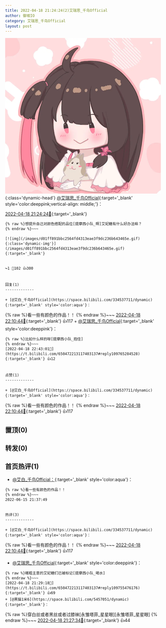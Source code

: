 ```yaml
---
title: 2022-04-18 21:24:24(2)艾瑞思_千鸟Official
author: 御坂IO
category: 艾瑞思_千鸟Official
layout: post
---
```


![img](/images/7e08840c56f251de28bdf766b647bd5fe9a5d50a.jpg){:class='dynamic-head'}
[@艾瑞思_千鸟Official](https://space.bilibili.com/1090010845/dynamic){:target='_blank' style='color:deeppink;vertical-align: middle;'}：

[2022-04-18 21:24:24🔗](https://t.bilibili.com/650472213117403137){:target='_blank'}

~~~
{% raw %}想提升自己对颜色搭配的品位[提摩西小队_啊]艾妃糖有什么好办法嘛？
{% endraw %}~~~

[![img](/images/d01ff891bbc2564fd4313eae3f9dc236b643465e.gif){:class='dynamic-img'}](/images/d01ff891bbc2564fd4313eae3f9dc236b643465e.gif){:target='_blank'}


↪️1 💬102 👍300


回复(1)
-------------

+ [@艾白_千鸟Official](https://space.bilibili.com/334537711/dynamic){:target='_blank' style='color:aqua'}：
~~~
{% raw %}看一些有颜色的作品！！
{% endraw %}~~~
[2022-04-18 22:10:44🔗](https://t.bilibili.com/650472213117403137#reply109760909152){:target='_blank'} 👍117
    + [@艾瑞思_千鸟Official](https://space.bilibili.com/1090010845/dynamic){:target='_blank' style='color:deeppink'}：
~~~
{% raw %}比如什么样的呀[提摩西小队_抱住]
{% endraw %}~~~
[2022-04-18 22:43:01🔗](https://t.bilibili.com/650472213117403137#reply109765284528){:target='_blank'} 👍12


点赞(1)
-------------

+ [@艾白_千鸟Official](https://space.bilibili.com/334537711/dynamic){:target='_blank' style='color:aqua'}：
~~~
{% raw %}看一些有颜色的作品！！
{% endraw %}~~~
[2022-04-18 22:10:44🔗](https://t.bilibili.com/650472213117403137#reply109760909152){:target='_blank'} 👍117


置顶(0)
-------------



转发(0)
-------------



首页热评(1)
-------------

+ [@艾白_千鸟Official：](https://space.bilibili.com/334537711/dynamic){:target='_blank' style='color:aqua'}：
~~~
{% raw %}看一些有颜色的作品！！
{% endraw %}~~~
2022-06-15 21:37:49


热评(3)
-------------

+ [@艾白_千鸟Official](https://space.bilibili.com/334537711/dynamic){:target='_blank' style='color:aqua'}：
~~~
{% raw %}看一些有颜色的作品！！
{% endraw %}~~~
[2022-04-18 22:10:44🔗](https://t.bilibili.com/650472213117403137#reply109760909152){:target='_blank'} 👍117
+ [@艾瑞思_千鸟Official](https://space.bilibili.com/1090010845/dynamic){:target='_blank' style='color:deeppink'}：
~~~
{% raw %}瞎粗主意的艾妃糖们已被标记[提摩西小队_喝水]
{% endraw %}~~~
[2022-04-18 21:29:18🔗](https://t.bilibili.com/650472213117403137#reply109755476176){:target='_blank'} 👍69
+ [@黑猫1米6](https://space.bilibili.com/5457051/dynamic){:target='_blank'}：
~~~
{% raw %}穿白丝或者黑丝或者过膝袜[永雏塔菲_星星眼][永雏塔菲_星星眼]
{% endraw %}~~~
[2022-04-18 21:27:34🔗](https://t.bilibili.com/650472213117403137#reply109755180224){:target='_blank'} 👍44


